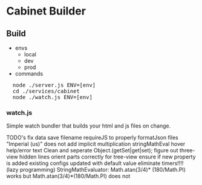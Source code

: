 # Cabinet Builder

## Build
- envs
  - local
  - dev
  - prod
- commands
<pre>
  node ./server.js ENV=[env]
  cd ./services/cabinet
  node ./watch.js ENV=[env]
</pre>


### watch.js
Simple watch bundler that builds your html and js files on change.


TODO's
fix data save filename
requireJS to properly formatJson files
"Imperial (us)" does not add implicit multiplication stringMathEval
hover help/error text
Clean and seperate Object.(getSet|get|set);
figure out three-view hidden lines
orient parts correctly for tree-view
ensure if new property is added existing configs updated with default value
eliminate timers!!!! (lazy programming)
StringMathEvaluator: Math.atan(3/4)* (180/Math.PI) works but Math.atan(3/4)*(180/Math.PI) does not
